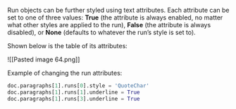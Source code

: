 Run objects can be further styled using text attributes. Each attribute can be set to one of three values: **True** (the attribute is always enabled, no matter what other styles are applied to the run), **False** (the attribute is always disabled), or **None** (defaults to whatever the run’s style is set to).

Shown below is the table of its attributes:

![[Pasted image 64.png]]

Example of changing the run attributes:

``` python 
doc.paragraphs[1].runs[0].style = 'QuoteChar'
doc.paragraphs[1].runs[1].underline = True
doc.paragraphs[1].runs[3].underline = True
```
	